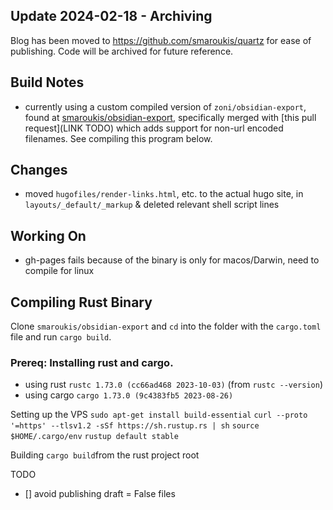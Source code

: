 ## Update 2024-02-18 - Archiving
Blog has been moved to https://github.com/smaroukis/quartz for ease of publishing. Code will be archived for future reference.


## Build Notes
- currently using a custom compiled version of `zoni/obsidian-export`, found at [smaroukis/obsidian-export](https://github.com/smaroukis/obsidian-export), specifically merged with [this pull request](LINK TODO) which adds support for non-url encoded filenames. See compiling this program below.

## Changes
- moved `hugofiles/render-links.html`, etc. to the actual hugo site, in `layouts/_default/_markup` & deleted relevant shell script lines


## Working On
- gh-pages fails because of the binary is only for macos/Darwin, need to compile for linux


## Compiling Rust Binary

Clone `smaroukis/obsidian-export` and `cd` into the folder with the `cargo.toml` file and run `cargo build`. 

### Prereq: Installing rust and cargo.
- using rust `rustc 1.73.0 (cc66ad468 2023-10-03)` (from `rustc --version`)
- using cargo `cargo 1.73.0 (9c4383fb5 2023-08-26)`

Setting up the VPS
`sudo apt-get install build-essential`
`curl --proto '=https' --tlsv1.2 -sSf https://sh.rustup.rs | sh`
`source $HOME/.cargo/env`
`rustup default stable`

Building
`cargo build`from the rust project root 


TODO
- [] avoid publishing draft = False files
